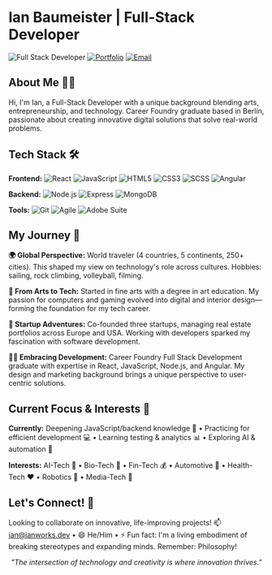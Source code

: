 # Ian Baumeister | Full-Stack Developer 

![Full Stack Developer](https://img.shields.io/badge/Full--Stack-Developer-1A1B27?style=for-the-badge&logo=react&logoColor=61DAFB)
[![Portfolio](https://img.shields.io/badge/Portfolio-ianworks.dev-1A1B27?style=for-the-badge&logo=firefox&logoColor=FF7139)](https://ianworks.dev)
[![Email](https://img.shields.io/badge/Email-ian%40ianworks.dev-1A1B27?style=for-the-badge&logo=gmail&logoColor=EA4335)](mailto:ian@ianworks.dev)

## About Me 👨‍💻
Hi, I'm Ian, a Full-Stack Developer with a unique background blending arts, entrepreneurship, and technology. Career Foundry graduate based in Berlin, passionate about creating innovative digital solutions that solve real-world problems.

## Tech Stack 🛠️
**Frontend:** ![React](https://img.shields.io/badge/React-61DAFB?style=flat-square&logo=react&logoColor=black) ![JavaScript](https://img.shields.io/badge/JavaScript-F7DF1E?style=flat-square&logo=javascript&logoColor=black) ![HTML5](https://img.shields.io/badge/HTML5-E34F26?style=flat-square&logo=html5&logoColor=white) ![CSS3](https://img.shields.io/badge/CSS3-1572B6?style=flat-square&logo=css3&logoColor=white) ![SCSS](https://img.shields.io/badge/SCSS-CC6699?style=flat-square&logo=sass&logoColor=white) ![Angular](https://img.shields.io/badge/Angular-DD0031?style=flat-square&logo=angular&logoColor=white)

**Backend:** ![Node.js](https://img.shields.io/badge/Node.js-339933?style=flat-square&logo=nodedotjs&logoColor=white) ![Express](https://img.shields.io/badge/Express-000000?style=flat-square&logo=express&logoColor=white) ![MongoDB](https://img.shields.io/badge/MongoDB-47A248?style=flat-square&logo=mongodb&logoColor=white)

**Tools:** ![Git](https://img.shields.io/badge/Git-F05032?style=flat-square&logo=git&logoColor=white) ![Agile](https://img.shields.io/badge/Agile-0052CC?style=flat-square&logo=jira&logoColor=white) ![Adobe Suite](https://img.shields.io/badge/Adobe_Suite-FF0000?style=flat-square&logo=adobe&logoColor=white)

## My Journey 🚀
**🌍 Global Perspective:** World traveler (4 countries, 5 continents, 250+ cities). This shaped my view on technology's role across cultures. Hobbies: sailing, rock climbing, volleyball, filming.

**🎨 From Arts to Tech:** Started in fine arts with a degree in art education. My passion for computers and gaming evolved into digital and interior design—forming the foundation for my tech career.

**💼 Startup Adventures:** Co-founded three startups, managing real estate portfolios across Europe and USA. Working with developers sparked my fascination with software development.

**👨‍💻 Embracing Development:** Career Foundry Full Stack Development graduate with expertise in React, JavaScript, Node.js, and Angular. My design and marketing background brings a unique perspective to user-centric solutions.

## Current Focus & Interests 🔭
**Currently:** Deepening JavaScript/backend knowledge 🌱 • Practicing for efficient development 💻 • Learning testing & analytics 📊 • Exploring AI & automation 🤖

**Interests:** AI-Tech 🧠 • Bio-Tech 🧬 • Fin-Tech 💰 • Automotive 🚗 • Health-Tech ❤️ • Robotics 🤖 • Media-Tech 📱

## Let's Connect! 🤝
Looking to collaborate on innovative, life-improving projects! 📫 ian@ianworks.dev • 😄 He/Him • ⚡ Fun fact: I'm a living embodiment of breaking stereotypes and expanding minds. Remember: Philosophy!

<div align="center"><i>"The intersection of technology and creativity is where innovation thrives."</i></div>

<!---
ibxibx/ibxibx is a ✨ special ✨ repository because its `README.md` (this file) appears on your GitHub profile.
You can click the Preview link to take a look at your changes.
--->
